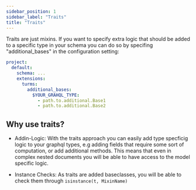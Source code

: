 ```yaml
---
sidebar_position: 1
sidebar_label: "Traits"
title: "Traits"
---
```


Traits are just mixins. If you want to specify extra logic that should be added to a specific type in your schema you can do so by specifing "additional_bases" in the configuration setting:

```yaml
project:
  default:
    schema: ...
    extensions:
      turms:
        additional_bases:
          $YOUR_GRAHQL_TYPE:
            - path.to.additional.Base1
            - path.to.additional.Base2
```

## Why use traits?

- Addin-Logic: With the traits approach you can easily add type specficig logic to your graphql types, e.g adding fields that require some sort of computation, or add additional methods. This means that even in complex nested documents you will be able to have access to the model specific logic.

- Instance Checks: As traits are added baseclasses, you will be able to check them through `isinstance(t, MixinName)`